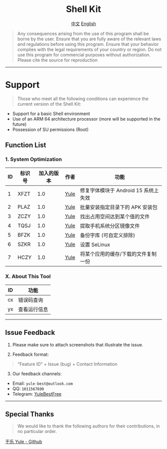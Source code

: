 <div align="center">

# Shell Kit
[中文](https://github.com/YuleBest/ShellTool/blob/main/README.md)    [English](https://github.com/YuleBest/ShellTool/blob/main/README_EN.md)

</div>

> Any consequences arising from the use of this program shall be borne by the user.
> Ensure that you are fully aware of the relevant laws and regulations before using this program.
> Ensure that your behavior complies with the legal requirements of your country or region.
> Do not use this program for commercial purposes without authorization.
> Please cite the source for reproduction

***

# Support

> Those who meet all the following conditions can experience the current version of the Shell Kit:

- Support for a basic Shell environment
- Use of an ARM 64 architecture processor (more will be supported in the future)
- Possession of SU permissions (Root)

## Function List

### 1. System Optimization

| ID   | 标识号 | 加入的版本 | 作者 | 功能  |
| ---- | ------ | ---- | ---- | ----- |
| 1    | XFZT | 1.0 | [Yule](https://github.com/YuleBest) | 修复字体模块于 Android 15 系统上失效 |
| 2    | PLAZ | 1.0 | [Yule](https://github.com/YuleBest) | 批量安装指定目录下的 APK 安装包 |
| 3    | ZCZY | 1.0 | [Yule](https://github.com/YuleBest) | 找出占用空间达到某个值的文件 |
| 4    | TQSJ | 1.0 | [Yule](https://github.com/YuleBest)     | 提取手机系统分区镜像文件 |
| 5    | BFZK | 1.0 | [Yule](https://github.com/YuleBest)     | 备份字库 (可自定义排除) |
| 6    | SZKR | 1.0 | [Yule](https://github.com/YuleBest)     | 设置 SeLinux |
| 7    | HCZY | 1.0 | [Yule](https://github.com/YuleBest)     | 将某个应用的缓存/下载的文件复制一份 |

### X. About This Tool

| ID   | 功能         |
| ---- | ------------ |
| cx   | 错误码查询   |
| yx   | 查看运行信息 |

***

## Issue Feedback

1. Please make sure to attach screenshots that illustrate the issue.

2. Feedback format:

> "Feature ID" + Issue (bug) + Contact Information

3. Our feedback channels:

- Email: `yule-best@outlook.com`
- QQ: `1011567690`
- Telegram: [YuleBestFree](https://t.me/YuleBestFree)

***

## Special Thanks

> We would like to thank the following authors for their contributions, in no particular order.

[于乐 Yule - Github](https://github.com/YuleBest)

